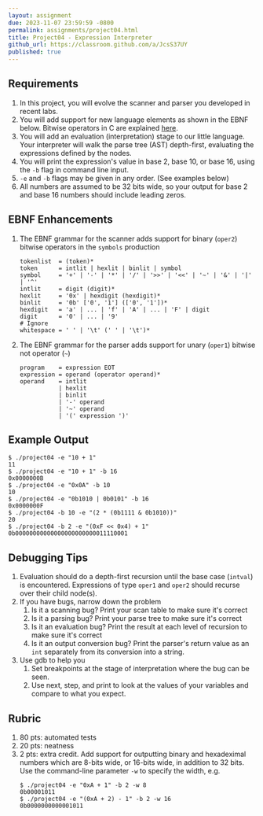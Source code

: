 ```yaml
---
layout: assignment
due: 2023-11-07 23:59:59 -0800
permalink: assignments/project04.html
title: Project04 - Expression Interpreter
github_url: https://classroom.github.com/a/JcsS37UY
published: true
---
```


## Requirements

1. In this project, you will evolve the scanner and parser you developed in recent labs.
1. You will add support for new language elements as shown in the EBNF below. Bitwise operators in C are explained [here](https://www.tutorialspoint.com/cprogramming/c_bitwise_operators.htm).
1. You will add an evaluation (interpretation) stage to our little language. Your interpreter will walk the parse tree (AST) depth-first, evaluating the expressions defined by the nodes. 
1. You will print the expression's value in base 2, base 10, or base 16, using the `-b` flag in command line input.
1. `-e` and `-b` flags may be given in any order. (See examples below)
1. All numbers are assumed to be 32 bits wide, so your output for base 2 and base 16 numbers should include leading zeros.

## EBNF Enhancements
1. The EBNF grammar for the scanner adds support for binary (`oper2`) bitwise operators in the `symbols` production 
    ```
    tokenlist  = (token)*
    token      = intlit | hexlit | binlit | symbol
    symbol     = '+' | '-' | '*' | '/' | '>>' | '<<' | '~' | '&' | '|' | '^'
    intlit     = digit (digit)*
    hexlit     = '0x' | hexdigit (hexdigit)*
    binlit     = '0b' ['0', '1'] (['0', '1'])*
    hexdigit   = 'a' | ... | 'f' | 'A' | ... | 'F' | digit
    digit      = '0' | ... | '9'
    # Ignore
    whitespace = ' ' | '\t' (' ' | '\t')*
    ```
1. The EBNF grammar for the parser adds support for unary (`oper1`) bitwise not operator (`~`)
    ```
    program    = expression EOT
    expression = operand (operator operand)*
    operand    = intlit
               | hexlit
               | binlit
               | '-' operand
               | '~' operand
               | '(' expression ')'
    ```

## Example Output
```
$ ./project04 -e "10 + 1"
11
$ ./project04 -e "10 + 1" -b 16
0x0000000B
$ ./project04 -e "0x0A" -b 10
10
$ ./project04 -e "0b1010 | 0b0101" -b 16
0x0000000F
$ ./project04 -b 10 -e "(2 * (0b1111 & 0b1010))"
20
$ ./project04 -b 2 -e "(0xF << 0x4) + 1"
0b00000000000000000000000011110001
```

## Debugging Tips
1. Evaluation should do a depth-first recursion until the base case (`intval`) is encountered. Expressions of type `oper1` and `oper2` should recurse over their child node(s).
1. If you have bugs, narrow down the problem
    1. Is it a scanning bug? Print your scan table to make sure it's correct
    1. Is it a parsing bug? Print your parse tree to make sure it's correct
    1. Is it an evaluation bug? Print the result at each level of recursion to make sure it's correct
    1. Is it an output conversion bug? Print the parser's return value as an `int` separately from its conversion into a string.
1. Use gdb to help you
    1. Set breakpoints at the stage of interpretation where the bug can be seen.
    1. Use next, step, and print to look at the values of your variables and compare to what you expect.

## Rubric
1. 80 pts: automated tests
1. 20 pts: neatness 
1. 2 pts: extra credit. Add support for outputting binary and hexadeximal numbers which are 8-bits wide, or 16-bits wide, in addition to 32 bits. Use the command-line parameter `-w` to specify the width, e.g.
    ```
    $ ./project04 -e "0xA + 1" -b 2 -w 8
    0b00001011
    $ ./project04 -e "(0xA + 2) - 1" -b 2 -w 16
    0b0000000000001011
    ```
